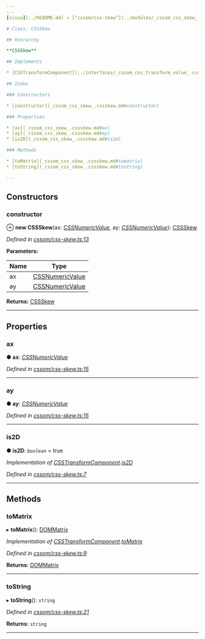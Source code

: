 ```yaml
---
---
[visua](../README.md) > ["cssom/css-skew"](../modules/_cssom_css_skew_.md) > [CSSSkew](../classes/_cssom_css_skew_.cssskew.md)

# Class: CSSSkew

## Hierarchy

**CSSSkew**

## Implements

* [CSSTransformComponent](../interfaces/_cssom_css_transform_value_.csstransformcomponent.md)

## Index

### Constructors

* [constructor](_cssom_css_skew_.cssskew.md#constructor)

### Properties

* [ax](_cssom_css_skew_.cssskew.md#ax)
* [ay](_cssom_css_skew_.cssskew.md#ay)
* [is2D](_cssom_css_skew_.cssskew.md#is2d)

### Methods

* [toMatrix](_cssom_css_skew_.cssskew.md#tomatrix)
* [toString](_cssom_css_skew_.cssskew.md#tostring)

---
```


## Constructors

<a id="constructor"></a>

###  constructor

⊕ **new CSSSkew**(ax: *[CSSNumericValue](_cssom_css_numeric_value_.cssnumericvalue.md)*, ay: *[CSSNumericValue](_cssom_css_numeric_value_.cssnumericvalue.md)*): [CSSSkew](_cssom_css_skew_.cssskew.md)

*Defined in [cssom/css-skew.ts:13](https://github.com/umbopepato/visua/blob/221e6a0/src/cssom/css-skew.ts#L13)*

**Parameters:**

| Name | Type |
| ------ | ------ |
| ax | [CSSNumericValue](_cssom_css_numeric_value_.cssnumericvalue.md) |
| ay | [CSSNumericValue](_cssom_css_numeric_value_.cssnumericvalue.md) |

**Returns:** [CSSSkew](_cssom_css_skew_.cssskew.md)

___

## Properties

<a id="ax"></a>

###  ax

**● ax**: *[CSSNumericValue](_cssom_css_numeric_value_.cssnumericvalue.md)*

*Defined in [cssom/css-skew.ts:15](https://github.com/umbopepato/visua/blob/221e6a0/src/cssom/css-skew.ts#L15)*

___
<a id="ay"></a>

###  ay

**● ay**: *[CSSNumericValue](_cssom_css_numeric_value_.cssnumericvalue.md)*

*Defined in [cssom/css-skew.ts:15](https://github.com/umbopepato/visua/blob/221e6a0/src/cssom/css-skew.ts#L15)*

___
<a id="is2d"></a>

###  is2D

**● is2D**: *`boolean`* = true

*Implementation of [CSSTransformComponent](../interfaces/_cssom_css_transform_value_.csstransformcomponent.md).[is2D](../interfaces/_cssom_css_transform_value_.csstransformcomponent.md#is2d)*

*Defined in [cssom/css-skew.ts:7](https://github.com/umbopepato/visua/blob/221e6a0/src/cssom/css-skew.ts#L7)*

___

## Methods

<a id="tomatrix"></a>

###  toMatrix

▸ **toMatrix**(): [DOMMatrix](_cssom_dom_matrix_.dommatrix.md)

*Implementation of [CSSTransformComponent](../interfaces/_cssom_css_transform_value_.csstransformcomponent.md).[toMatrix](../interfaces/_cssom_css_transform_value_.csstransformcomponent.md#tomatrix)*

*Defined in [cssom/css-skew.ts:9](https://github.com/umbopepato/visua/blob/221e6a0/src/cssom/css-skew.ts#L9)*

**Returns:** [DOMMatrix](_cssom_dom_matrix_.dommatrix.md)

___
<a id="tostring"></a>

###  toString

▸ **toString**(): `string`

*Defined in [cssom/css-skew.ts:21](https://github.com/umbopepato/visua/blob/221e6a0/src/cssom/css-skew.ts#L21)*

**Returns:** `string`

___


